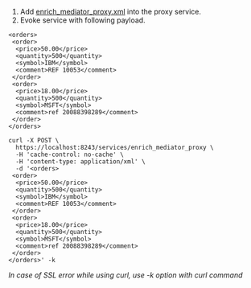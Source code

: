 1. Add [enrich_mediator_proxy.xml](enrich_mediator_proxy.xml) into the proxy service.
2. Evoke service with following payload.
```
<orders>
 <order>
  <price>50.00</price>
  <quantity>500</quantity>
  <symbol>IBM</symbol>
  <comment>REF 10053</comment>
 </order>
 <order>
  <price>18.00</price>
  <quantity>500</quantity>
  <symbol>MSFT</symbol>
  <comment>ref 20088398289</comment>
 </order>
</orders>
```

```
curl -X POST \
  https://localhost:8243/services/enrich_mediator_proxy \
  -H 'cache-control: no-cache' \
  -H 'content-type: application/xml' \
  -d '<orders>
 <order>
  <price>50.00</price>
  <quantity>500</quantity>
  <symbol>IBM</symbol>
  <comment>REF 10053</comment>
 </order>
 <order>
  <price>18.00</price>
  <quantity>500</quantity>
  <symbol>MSFT</symbol>
  <comment>ref 20088398289</comment>
 </order>
</orders>' -k
```
<i>In case of SSL error while using curl, use -k option with curl command</i>